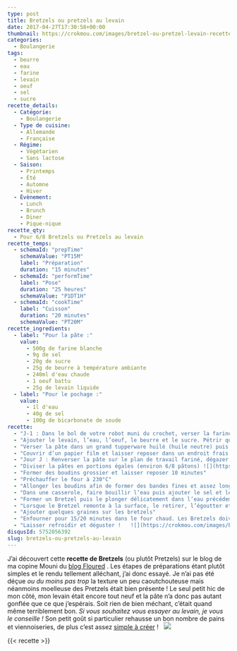 ```yaml
---
type: post
title: Bretzels ou pretzels au levain
date: 2017-04-27T17:30:58+00:00
thumbnail: https://crokmou.com/images/bretzel-ou-pretzel-levain-recette-crokmou-blog-cuisine-voyage-1-10.jpg
categories:
  - Boulangerie
tags:
  - beurre
  - eau
  - farine
  - levain
  - oeuf
  - sel
  - sucre
recette_details:
  - Catégorie:
    - Boulangerie
  - Type de cuisine:
    - Allemande
    - Française  
  - Régime:
    - Végétarien
    - Sans lactose
  - Saison:
    - Printemps
    - Été
    - Automne
    - Hiver
  - Évènement:
    - Lunch
    - Brunch
    - Diner
    - Pique-nique
recette_qty:
  - Pour 6/8 Bretzels ou Pretzels au levain
recette_temps:
  - schemaId: "prepTime"
    schemaValue: "PT15M"
    label: "Préparation"
    duration: "15 minutes"
  - schemaId: "performTime"
    label: "Pose"
    duration: "25 heures"
    schemaValue: "P1DT1H"
  - schemaId: "cookTime"
    label: "Cuisson"
    duration: "20 minutes"
    schemaValue: "PT20M"
recette_ingredients:
  - label: "Pour la pâte :"
    value:
      - 500g de farine blanche
      - 9g de sel
      - 20g de sucre
      - 25g de beurre à température ambiante
      - 240ml d'eau chaude
      - 1 oeuf battu
      - 25g de levain liquide
  - label: "Pour le pochage :"
    value:
      - 1l d'eau
      - 40g de sel
      - 100g de bicarbonate de soude
recette:
  - "J-1 : Dans le bol de votre robot muni du crochet, verser la farine et le sel préalablement mélangés."
  - "Ajouter le levain, l’eau, l’oeuf, le beurre et le sucre. Pétrir quelques minutes jusqu’à ce que la pâte soit homogène. Ajuster l’eau si votre pâte semble trop sèche. La quantité dépend généralement de la capacité d’absorption de votre farine, cela peut différer d’une récolte à une autre."
  - "Verser la pâte dans un grand tupperware huilé (huile neutre) puis procéder à 3 rabats à 20 minutes d’intervalle."
  - "Couvrir d’un papier film et laisser reposer dans un endroit frais mais pas au frigo."
  - "Jour J : Renverser la pâte sur le plan de travail fariné, dégazer et laisser reposer 10 minutes"
  - "Diviser la pâtes en portions égales (environ 6/8 pâtons) ![](https://crokmou.com/images/bretzel-ou-pretzel-levain-recette-crokmou-blog-cuisine-voyage-1_diu4eh.jpg)![](https://crokmou.com/images/bretzel-ou-pretzel-levain-recette-crokmou-blog-cuisine-voyage-1-1_hxvzjg.jpg)"
  - "Former des boudins grossier et laisser reposer 10 minutes"
  - "Préchauffer le four à 230°C"
  - "Allonger les boudins afin de former des bandes fines et assez longues   ![](https://crokmou.com/images/bretzel-ou-pretzel-levain-recette-crokmou-blog-cuisine-voyage-1-2_mguono.jpg)![](https://crokmou.com/images/bretzel-ou-pretzel-levain-recette-crokmou-blog-cuisine-voyage-1-3_insrqw.jpg)"
  - "Dans une casserole, faire bouillir l’eau puis ajouter le sel et le bicarbonate de soude."
  - "Former un Bretzel puis le plonger délicatement dans l’eau précédemment bouillie pour le pocher."
  - "Lorsque le Bretzel remonte à la surface, le retirer, l’égoutter et le placer sur une plaque préalablement recouverte de papier sulfurisé   ![](https://crokmou.com/images/bretzel-ou-pretzel-levain-recette-crokmou-blog-cuisine-voyage-1-4_dmydrp.jpg) ![](https://crokmou.com/images/bretzel-ou-pretzel-levain-recette-crokmou-blog-cuisine-voyage-1-5_ubpajh.jpg)![](https://crokmou.com/images/bretzel-ou-pretzel-levain-recette-crokmou-blog-cuisine-voyage-1-6_ddsuuz.jpg)"
  - "Ajouter quelques graines sur les bretzels"
  - "Enfourner pour 15/20 minutes dans le four chaud. Les Bretzels doivent être bien dorés"
  - "Laisser refroidir et déguster !   ![](https://crokmou.com/images/bretzel-ou-pretzel-levain-recette-crokmou-blog-cuisine-voyage-1-8_pobj92.jpg)"
disqusId: 5752056392
slug: bretzels-ou-pretzels-au-levain
---
```


J’ai découvert cette **recette de Bretzels** (ou plutôt Pretzels) sur le blog de ma copine Mouni du [blog Floured](http://www.floured.fr/bretzels-pretzels-moelleux-levain-liquide/) . Les étapes de préparations étant plutôt simples et le rendu tellement alléchant, j’ai donc essayé. Je n’ai pas été déçue _ou du moins pas trop_ la texture un peu caoutchouteuse mais néanmoins moelleuse des Pretzels était bien présente ! Le seul petit hic de mon côté, mon levain était encore tout neuf et la pâte n’a donc pas autant gonflée que ce que j’espérais. Soit rien de bien méchant, c’était quand même terriblement bon. _Si vous souhaitez vous essayer au levain, je vous le conseille !_ Son petit goût si particulier rehausse un bon nombre de pains et viennoiseries, de plus c’est assez [simple à créer](http://www.crokmou.com/2014/06/levain-fait-maison) !   ![](https://crokmou.com/images/bretzel-ou-pretzel-levain-recette-crokmou-blog-cuisine-voyage-1-9_de3hu1.jpg)

{{< recette >}}
